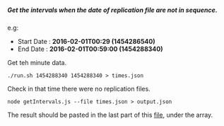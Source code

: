 ##### Get the intervals when the date of replication file are not in sequence.

e.g:

- Start Date : **2016-02-01T00:29 (1454286540)**
- End Date : **2016-02-01T00:59:00 (1454288340)**

Get teh minute data.

`./run.sh 1454288340 1454288340 > times.json`

Check in that time there were no replication files.

`node getIntervals.js --file times.json > output.json`

The result should be pasted in the last part of this [file](https://github.com/Rub21/date2osmdiffs/blob/master/util/fixMinutes.js), under the array.
